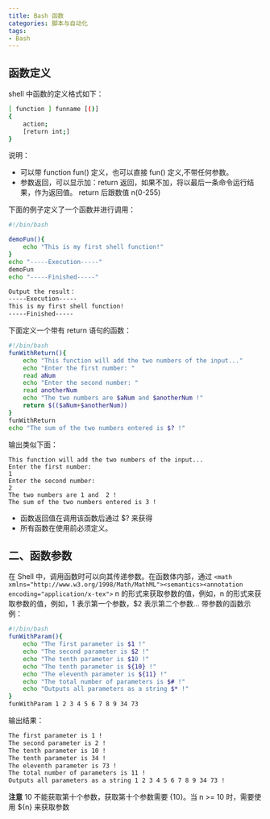 ```yaml
---
title: Bash 函数
categories: 脚本与自动化
tags:
- Bash
---
```


## 函数定义

shell 中函数的定义格式如下：

```sh
[ function ] funname [()]
{
    action;
    [return int;]
}
```

说明：

* 可以带 function fun() 定义，也可以直接 fun() 定义,不带任何参数。
* 参数返回，可以显示加：return 返回，如果不加，将以最后一条命令运行结果，作为返回值。 return 后跟数值 n(0-255)

下面的例子定义了一个函数并进行调用：

```sh
#!/bin/bash

demoFun(){
    echo "This is my first shell function!"
}
echo "-----Execution-----"
demoFun
echo "-----Finished-----"

Output the result：
-----Execution-----
This is my first shell function!
-----Finished-----
```

下面定义一个带有 return 语句的函数：

```sh
#!/bin/bash
funWithReturn(){
    echo "This function will add the two numbers of the input..."
    echo "Enter the first number: "
    read aNum
    echo "Enter the second number: "
    read anotherNum
    echo "The two numbers are $aNum and $anotherNum !"
    return $(($aNum+$anotherNum))
}
funWithReturn
echo "The sum of the two numbers entered is $? !"
```

输出类似下面：

```text
This function will add the two numbers of the input...
Enter the first number:
1
Enter the second number:
2
The two numbers are 1 and  2 !
The sum of the two numbers entered is 3 !
```

* 函数返回值在调用该函数后通过 $? 来获得
* 所有函数在使用前必须定义。

## 二、函数参数

在 Shell 中，调用函数时可以向其传递参数。在函数体内部，通过 `<math xmlns="http://www.w3.org/1998/Math/MathML"><semantics><annotation encoding="application/x-tex">` n 的形式来获取参数的值，例如，</annotation></semantics></math>n 的形式来获取参数的值，例如，1 表示第一个参数，$2 表示第二个参数... 带参数的函数示例：

```sh
#!/bin/bash
funWithParam(){
    echo "The first parameter is $1 !"
    echo "The second parameter is $2 !"
    echo "The tenth parameter is $10 !"
    echo "The tenth parameter is ${10} !"
    echo "The eleventh parameter is ${11} !"
    echo "The total number of parameters is $# !"
    echo "Outputs all parameters as a string $* !"
}
funWithParam 1 2 3 4 5 6 7 8 9 34 73
```

输出结果：

```sh
The first parameter is 1 !
The second parameter is 2 !
The tenth parameter is 10 !
The tenth parameter is 34 !
The eleventh parameter is 73 !
The total number of parameters is 11 !
Outputs all parameters as a string 1 2 3 4 5 6 7 8 9 34 73 !
```

**注意**
10 不能获取第十个参数，获取第十个参数需要 {10}。当 n >= 10 时，需要使用 ${n} 来获取参数
